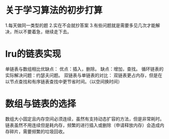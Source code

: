 # 关于学习算法的初步打算
1.每天做同一类型的题
2.实在不会就抄答案
3.有些问题就是需要多见几次才能解决，所以不要着急，继续走下去。
# lru的链表实现
单链表与数组相比优缺点：
优点：插入，删除。
缺点：增加，查找。
循环链表的实际解决问题：约瑟夫问题。
双链表与单链表的对比：
双链表更占内存，但是在以节点查找和有序链表查找中更节省时间。（以空间换时间）
# 数组与链表的选择
数组大小固定且内存空间必须连续，虽然有支持动态扩容的方法，但是非常耗时。
链表虽然不用连续但是耗内存，频繁的进行插入或删除（申请释放内存）会造成内存碎片，需要频繁的垃圾回收。

